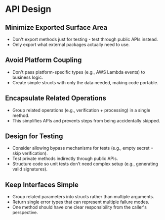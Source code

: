 # API Design

## Minimize Exported Surface Area

- Don't export methods just for testing - test through public APIs instead.
- Only export what external packages actually need to use.

## Avoid Platform Coupling

- Don't pass platform-specific types (e.g., AWS Lambda events) to business logic.
- Create simple structs with only the data needed, making code portable.

## Encapsulate Related Operations

- Group related operations (e.g., verification + processing) in a single method.
- This simplifies APIs and prevents steps from being accidentally skipped.

## Design for Testing

- Consider allowing bypass mechanisms for tests (e.g., empty secret = skip verification).
- Test private methods indirectly through public APIs.
- Structure code so unit tests don't need complex setup (e.g., generating valid signatures).

## Keep Interfaces Simple

- Group related parameters into structs rather than multiple arguments.
- Return single error types that can represent multiple failure modes.
- One method should have one clear responsibility from the caller's perspective.
